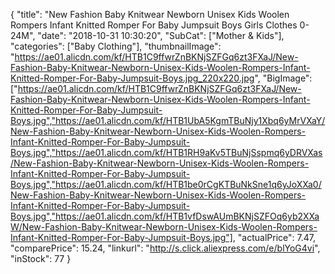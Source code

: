 {
	"title": "New Fashion Baby Knitwear Newborn Unisex Kids Woolen Rompers Infant Knitted Romper For Baby Jumpsuit Boys Girls Clothes  0-24M",
	"date": "2018-10-31 10:30:20",
	"SubCat": ["Mother & Kids"],
	"categories": ["Baby Clothing"],
	"thumbnailImage": "https://ae01.alicdn.com/kf/HTB1C9ffwrZnBKNjSZFGq6zt3FXaJ/New-Fashion-Baby-Knitwear-Newborn-Unisex-Kids-Woolen-Rompers-Infant-Knitted-Romper-For-Baby-Jumpsuit-Boys.jpg_220x220.jpg",
	"BigImage": ["https://ae01.alicdn.com/kf/HTB1C9ffwrZnBKNjSZFGq6zt3FXaJ/New-Fashion-Baby-Knitwear-Newborn-Unisex-Kids-Woolen-Rompers-Infant-Knitted-Romper-For-Baby-Jumpsuit-Boys.jpg","https://ae01.alicdn.com/kf/HTB1UbA5KgmTBuNjy1Xbq6yMrVXaY/New-Fashion-Baby-Knitwear-Newborn-Unisex-Kids-Woolen-Rompers-Infant-Knitted-Romper-For-Baby-Jumpsuit-Boys.jpg","https://ae01.alicdn.com/kf/HTB1RH9aKv5TBuNjSspmq6yDRVXas/New-Fashion-Baby-Knitwear-Newborn-Unisex-Kids-Woolen-Rompers-Infant-Knitted-Romper-For-Baby-Jumpsuit-Boys.jpg","https://ae01.alicdn.com/kf/HTB1be0rCgKTBuNkSne1q6yJoXXa0/New-Fashion-Baby-Knitwear-Newborn-Unisex-Kids-Woolen-Rompers-Infant-Knitted-Romper-For-Baby-Jumpsuit-Boys.jpg","https://ae01.alicdn.com/kf/HTB1vfDswAUmBKNjSZFOq6yb2XXaW/New-Fashion-Baby-Knitwear-Newborn-Unisex-Kids-Woolen-Rompers-Infant-Knitted-Romper-For-Baby-Jumpsuit-Boys.jpg"],
	"actualPrice": 7.47,
	"comparePrice": 15.24,
	"linkurl": "http://s.click.aliexpress.com/e/blYoG4vi",
	"inStock": 77
}
